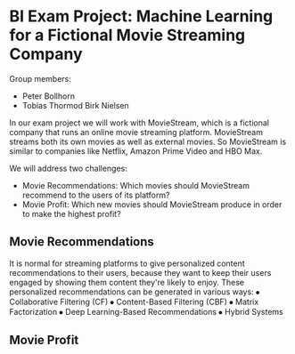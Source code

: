 # BI Exam Project: Machine Learning for a Fictional Movie Streaming Company

Group members:
- Peter Bollhorn
- Tobias Thormod Birk Nielsen

In our exam project we will work with MovieStream, which is a fictional company that runs an online movie streaming platform.
MovieStream streams both its own movies as well as external movies.
So MovieStream is similar to companies like Netflix, Amazon Prime Video and HBO Max.

We will address two challenges:
- Movie Recommendations: Which movies should MovieStream recommend to the users of its platform?
- Movie Profit: Which new movies should MovieStream produce in order to make the highest profit?


## Movie Recommendations
It is normal for streaming platforms to give personalized content recommendations to their users, because they want to keep their users engaged by showing them content they're likely to enjoy. These personalized recommendations can be generated in various ways:
⦁	Collaborative Filtering (CF)
⦁	Content-Based Filtering (CBF)
⦁	Matrix Factorization
⦁	Deep Learning-Based Recommendations
⦁	Hybrid Systems




## Movie Profit
